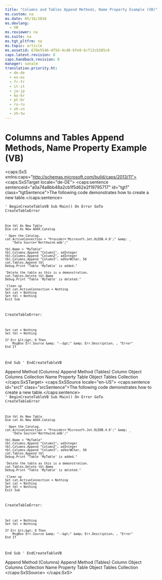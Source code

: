 ```yaml
---
title: "Columns and Tables Append Methods, Name Property Example (VB)"
ms.custom: na
ms.date: 05/16/2016
ms.devlang: 
  - VB
ms.reviewer: na
ms.suite: na
ms.tgt_pltfrm: na
ms.topic: article
ms.assetid: 678e5546-df5d-4cd0-bfe9-6cf13cb385c0
caps.latest.revision: 8
caps.handback.revision: 8
manager: sonalm
translation.priority.ht: 
  - de-de
  - es-es
  - fr-fr
  - it-it
  - ja-jp
  - ko-kr
  - pt-br
  - ru-ru
  - zh-cn
  - zh-tw
---
```

# Columns and Tables Append Methods, Name Property Example (VB)
<?xml version="1.0" encoding="utf-8"?>
<caps:SxS xmlns:caps="http://schemas.microsoft.com/build/caps/2013/11">
  <caps:SxSTarget locale="de-DE">
    <developerReferenceWithoutSyntaxDocument xsi:schemaLocation="http://ddue.schemas.microsoft.com/authoring/2003/5 http://dduestorage.blob.core.windows.net/ddueschema/developer.xsd" xmlns="http://ddue.schemas.microsoft.com/authoring/2003/5" xmlns:xlink="http://www.w3.org/1999/xlink" xmlns:xsi="http://www.w3.org/2001/XMLSchema-instance">
      <introduction>
        <para>
          <caps:sentence sentenceid="a0a74a8bb48a2cb1f5d62e2f19795717" id="tgt1" class="tgtSentence">The following code demonstrates how to create a new table.</caps:sentence>
        </para>
      </introduction>
      <section>
        <content>
          <code>' BeginCreateTableVB
Sub Main()
    On Error GoTo CreateTableError
    
    Dim tbl As New Table
    Dim cat As New ADOX.Catalog
    
    ' Open the Catalog.
    cat.ActiveConnection = "Provider='Microsoft.Jet.OLEDB.4.0';" &amp; _
        "Data Source='Northwind.mdb';"
    
    tbl.Name = "MyTable"
    tbl.Columns.Append "Column1", adInteger
    tbl.Columns.Append "Column2", adInteger
    tbl.Columns.Append "Column3", adVarWChar, 50
    cat.Tables.Append tbl
    Debug.Print "Table 'MyTable' is added."
    
    'Delete the table as this is a demonstration.
    cat.Tables.Delete tbl.Name
    Debug.Print "Table 'MyTable' is deleted."
    
    'Clean up
    Set cat.ActiveConnection = Nothing
    Set cat = Nothing
    Set tbl = Nothing
    Exit Sub
    
CreateTableError:

    Set cat = Nothing
    Set tbl = Nothing

    If Err &lt;&gt; 0 Then
        MsgBox Err.Source &amp; "--&gt;" &amp; Err.Description, , "Error"
    End If
End Sub
' EndCreateTableVB</code>
        </content>
      </section>
      <relatedTopics>
        <link xlink:href="7a46d23c-efef-4ec7-815d-cd3ac86787dd">Append Method (Columns)</link>
        <link xlink:href="a362ed51-314c-4783-9598-538dbf755f3d">Append Method (Tables)</link>
        <link xlink:href="6e772783-1bc8-4ea7-94b2-7d7a52ea5c47">Column Object</link>
        <link xlink:href="23b9fea8-4f76-4a51-95ce-1a6ce4560b34">Columns Collection</link>
        <link xlink:href="81b92baf-b6b9-4f4e-9f33-4503795518cd">Name Property</link>
        <link xlink:href="a6d74000-0828-49ba-850a-63da865f8802">Table Object</link>
        <link xlink:href="38d750e7-f3fb-426e-b4b4-55eea4f1a654">Tables Collection</link>
      </relatedTopics>
    </developerReferenceWithoutSyntaxDocument>
  </caps:SxSTarget>
  <caps:SxSSource locale="en-US">
    <developerReferenceWithoutSyntaxDocument xsi:schemaLocation="http://ddue.schemas.microsoft.com/authoring/2003/5 http://dduestorage.blob.core.windows.net/ddueschema/developer.xsd" xmlns="http://ddue.schemas.microsoft.com/authoring/2003/5" xmlns:xlink="http://www.w3.org/1999/xlink" xmlns:xsi="http://www.w3.org/2001/XMLSchema-instance">
      <introduction>
        <para>
          <caps:sentence id="src1" class="srcSentence">The following code demonstrates how to create a new table.</caps:sentence>
        </para>
      </introduction>
      <section>
        <content>
          <code>' BeginCreateTableVB
Sub Main()
    On Error GoTo CreateTableError
    
    Dim tbl As New Table
    Dim cat As New ADOX.Catalog
    
    ' Open the Catalog.
    cat.ActiveConnection = "Provider='Microsoft.Jet.OLEDB.4.0';" &amp; _
        "Data Source='Northwind.mdb';"
    
    tbl.Name = "MyTable"
    tbl.Columns.Append "Column1", adInteger
    tbl.Columns.Append "Column2", adInteger
    tbl.Columns.Append "Column3", adVarWChar, 50
    cat.Tables.Append tbl
    Debug.Print "Table 'MyTable' is added."
    
    'Delete the table as this is a demonstration.
    cat.Tables.Delete tbl.Name
    Debug.Print "Table 'MyTable' is deleted."
    
    'Clean up
    Set cat.ActiveConnection = Nothing
    Set cat = Nothing
    Set tbl = Nothing
    Exit Sub
    
CreateTableError:

    Set cat = Nothing
    Set tbl = Nothing

    If Err &lt;&gt; 0 Then
        MsgBox Err.Source &amp; "--&gt;" &amp; Err.Description, , "Error"
    End If
End Sub
' EndCreateTableVB</code>
        </content>
      </section>
      <relatedTopics>
        <link xlink:href="7a46d23c-efef-4ec7-815d-cd3ac86787dd">Append Method (Columns)</link>
        <link xlink:href="a362ed51-314c-4783-9598-538dbf755f3d">Append Method (Tables)</link>
        <link xlink:href="6e772783-1bc8-4ea7-94b2-7d7a52ea5c47">Column Object</link>
        <link xlink:href="23b9fea8-4f76-4a51-95ce-1a6ce4560b34">Columns Collection</link>
        <link xlink:href="81b92baf-b6b9-4f4e-9f33-4503795518cd">Name Property</link>
        <link xlink:href="a6d74000-0828-49ba-850a-63da865f8802">Table Object</link>
        <link xlink:href="38d750e7-f3fb-426e-b4b4-55eea4f1a654">Tables Collection</link>
      </relatedTopics>
    </developerReferenceWithoutSyntaxDocument>
  </caps:SxSSource>
</caps:SxS>